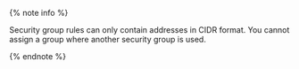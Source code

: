   {% note info %}

  Security group rules can only contain addresses in CIDR format. You cannot assign a group where another security group is used.

  {% endnote %}
